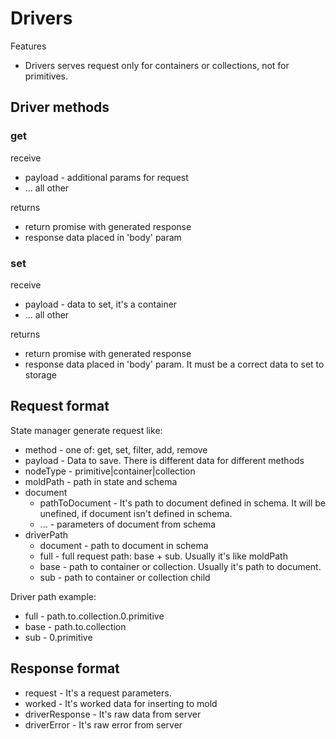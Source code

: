# Drivers

Features

* Drivers serves request only for containers or collections, not for primitives. 

## Driver methods

### get

receive

* payload - additional params for request
* ... all other

returns

* return promise with generated response
* response data placed in 'body' param

### set

receive

* payload - data to set, it's a container
* ... all other

returns

* return promise with generated response
* response data placed in 'body' param. It must be a correct data to set to storage


## Request format
State manager generate request like:

* method - one of: get, set, filter, add, remove
* payload - Data to save. There is different data for different methods
* nodeType - primitive|container|collection
* moldPath - path in state and schema
* document
  * pathToDocument - It's path to document defined in schema.
           It will be unefined, if document isn't defined in schema.
  * ... - parameters of document from schema
* driverPath
  * document - path to document in schema
  * full - full request path: base + sub. Usually it's like moldPath
  * base - path to container or collection. Usually it's path to document.
  * sub - path to container or collection child

Driver path example:

* full - path.to.collection.0.primitive
* base - path.to.collection
* sub - 0.primitive


## Response format

* request - It's a request parameters.
* worked - It's worked data for inserting to mold
* driverResponse - It's raw data from server
* driverError - It's raw error from server
